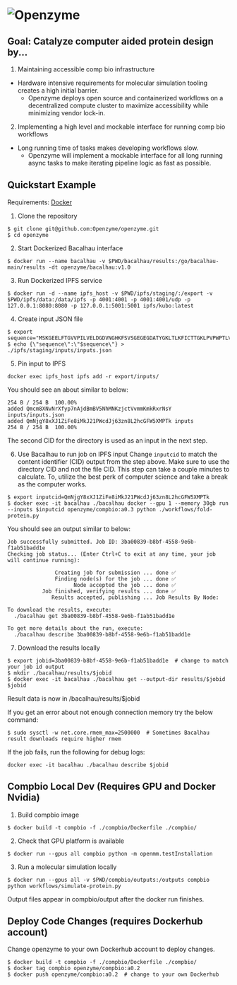 # ![Openzyme](https://user-images.githubusercontent.com/9427089/205163968-380db264-57ef-459f-8d56-051a90b655fd.png)

## Goal: Catalyze computer aided protein design by...

1) Maintaining accessible comp bio infrastructure 
* Hardware intensive requirements for molecular simulation tooling creates a high initial barrier.
  * Openzyme deploys open source and containerized workflows on a decentralized compute cluster to maximize accessibility while minimizing vendor lock-in.

2) Implementing a high level and mockable interface for running comp bio workflows
* Long running time of tasks makes developing workflows slow.
  * Openzyme will implement a mockable interface for all long running async tasks to make iterating pipeline logic as fast as possible.

## Quickstart Example
Requirements: [Docker](https://docs.docker.com/engine/install/ubuntu/#installation-methods)

1) Clone the repository
```
$ git clone git@github.com:Openzyme/openzyme.git
$ cd openzyme
```

2) Start Dockerized Bacalhau interface
```
$ docker run --name bacalhau -v $PWD/bacalhau/results:/go/bacalhau-main/results -dt openzyme/bacalhau:v1.0
```

3) Run Dockerized IPFS service
```
$ docker run -d --name ipfs_host -v $PWD/ipfs/staging/:/export -v $PWD/ipfs/data:/data/ipfs -p 4001:4001 -p 4001:4001/udp -p 127.0.0.1:8080:8080 -p 127.0.0.1:5001:5001 ipfs/kubo:latest
```

4) Create input JSON file
```
$ export sequence="MSKGEELFTGVVPILVELDGDVNGHKFSVSGEGEGDATYGKLTLKFICTTGKLPVPWPTLVTTFSYGVQCFSRYPDHMKQHDFFKSAMPEGYVQERTIFFKDDGNYKTRAEVKFEGDTLVNRIELKGIDFKEDGNILGHKLEYNYNSHNVYIMADKQKNGIKVNFKIRHNIEDGSVQLADHYQQNTPIGDGPVLLPDNHYLSTQSALSKDPNEKRDHMVLLEFVTAAGITHGMDELYK"
$ echo {\"sequence\":\"$sequence\"} > ./ipfs/staging/inputs/inputs.json
```

5) Pin input to IPFS
```
docker exec ipfs_host ipfs add -r export/inputs/
```

You should see an about similar to below:
```
254 B / 254 B  100.00%
added Qmcm8XNvNrXfyp7nAjdBmBV5NhMNKzjctVvmmKmkRxrNsY inputs/inputs.json
added QmNjgY8xXJ1ZiFe8iMkJ21PWcdJj63zn8L2hcGFW5XMPTk inputs
254 B / 254 B  100.00%
```

The second CID for the directory is used as an input in the next step.

6) Use Bacalhau to run job on IPFS input
Change ```inputcid``` to match the content identifier (CID) output from the step above. Make sure to use the directory CID and not the file CID.
This step can take a couple minutes to calculate. To, utilize the best perk of computer science and take a break as the computer works.
```
$ export inputcid=QmNjgY8xXJ1ZiFe8iMkJ21PWcdJj63zn8L2hcGFW5XMPTk
$ docker exec -it bacalhau ./bacalhau docker --gpu 1 --memory 30gb run --inputs $inputcid openzyme/compbio:a0.3 python ./workflows/fold-protein.py
```

You should see an output similar to below:
```
Job successfully submitted. Job ID: 3ba00839-b8bf-4558-9e6b-f1ab51badd1e
Checking job status... (Enter Ctrl+C to exit at any time, your job will continue running):

               Creating job for submission ... done ✅
               Finding node(s) for the job ... done ✅
                     Node accepted the job ... done ✅
           Job finished, verifying results ... done ✅
              Results accepted, publishing ... Job Results By Node:

To download the results, execute:
  ./bacalhau get 3ba00839-b8bf-4558-9e6b-f1ab51badd1e

To get more details about the run, execute:
  ./bacalhau describe 3ba00839-b8bf-4558-9e6b-f1ab51badd1e
```

7) Download the results locally
```
$ export jobid=3ba00839-b8bf-4558-9e6b-f1ab51badd1e  # change to match your job id output
$ mkdir ./bacalhau/results/$jobid
$ docker exec -it bacalhau ./bacalhau get --output-dir results/$jobid $jobid
```
Result data is now in /bacalhau/results/$jobid

If you get an error about not enough connection memory try the below command:
```
$ sudo sysctl -w net.core.rmem_max=2500000  # Sometimes Bacalhau result downloads require higher rmem
```

If the job fails, run the following for debug logs:
```
docker exec -it bacalhau ./bacalhau describe $jobid
```

## Compbio Local Dev (Requires GPU and Docker Nvidia)
1) Build compbio image
```
$ docker build -t compbio -f ./compbio/Dockerfile ./compbio/
```

2) Check that GPU platform is available
```
$ docker run --gpus all compbio python -m openmm.testInstallation
```

3) Run a molecular simulation locally
```
$ docker run --gpus all -v $PWD/compbio/outputs:/outputs compbio python workflows/simulate-protein.py
```

Output files appear in compbio/output after the docker run finishes.

## Deploy Code Changes (requires Dockerhub account)
Change openzyme to your own Dockerhub account to deploy changes.
```
$ docker build -t compbio -f ./compbio/Dockerfile ./compbio/
$ docker tag compbio openzyme/compbio:a0.2
$ docker push openzyme/compbio:a0.2  # change to your own Dockerhub
```
